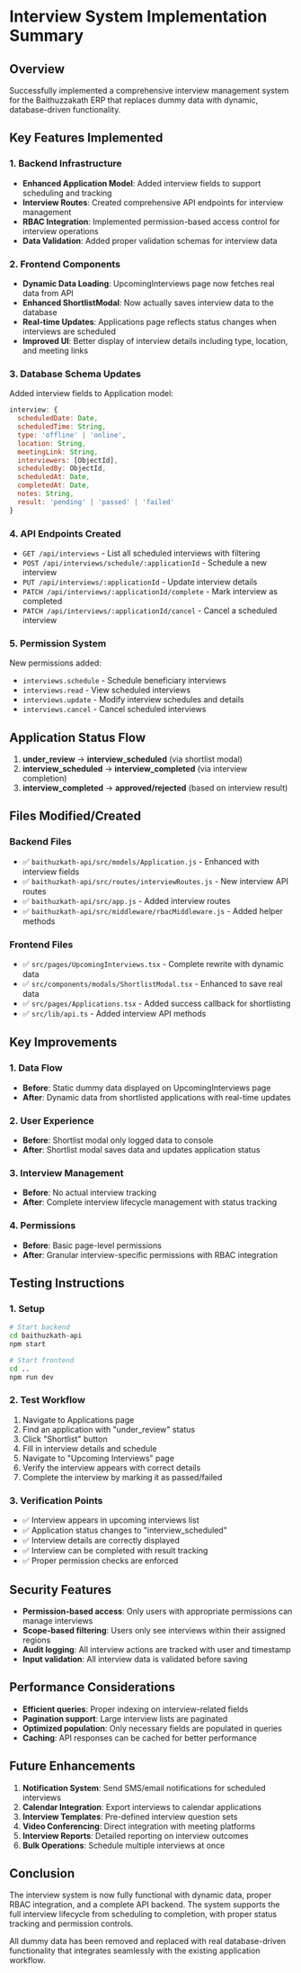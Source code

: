 # Interview System Implementation Summary

## Overview
Successfully implemented a comprehensive interview management system for the Baithuzzakath ERP that replaces dummy data with dynamic, database-driven functionality.

## Key Features Implemented

### 1. Backend Infrastructure
- **Enhanced Application Model**: Added interview fields to support scheduling and tracking
- **Interview Routes**: Created comprehensive API endpoints for interview management
- **RBAC Integration**: Implemented permission-based access control for interview operations
- **Data Validation**: Added proper validation schemas for interview data

### 2. Frontend Components
- **Dynamic Data Loading**: UpcomingInterviews page now fetches real data from API
- **Enhanced ShortlistModal**: Now actually saves interview data to the database
- **Real-time Updates**: Applications page reflects status changes when interviews are scheduled
- **Improved UI**: Better display of interview details including type, location, and meeting links

### 3. Database Schema Updates
Added interview fields to Application model:
```javascript
interview: {
  scheduledDate: Date,
  scheduledTime: String,
  type: 'offline' | 'online',
  location: String,
  meetingLink: String,
  interviewers: [ObjectId],
  scheduledBy: ObjectId,
  scheduledAt: Date,
  completedAt: Date,
  notes: String,
  result: 'pending' | 'passed' | 'failed'
}
```

### 4. API Endpoints Created
- `GET /api/interviews` - List all scheduled interviews with filtering
- `POST /api/interviews/schedule/:applicationId` - Schedule a new interview
- `PUT /api/interviews/:applicationId` - Update interview details
- `PATCH /api/interviews/:applicationId/complete` - Mark interview as completed
- `PATCH /api/interviews/:applicationId/cancel` - Cancel a scheduled interview

### 5. Permission System
New permissions added:
- `interviews.schedule` - Schedule beneficiary interviews
- `interviews.read` - View scheduled interviews
- `interviews.update` - Modify interview schedules and details
- `interviews.cancel` - Cancel scheduled interviews

## Application Status Flow
1. **under_review** → **interview_scheduled** (via shortlist modal)
2. **interview_scheduled** → **interview_completed** (via interview completion)
3. **interview_completed** → **approved/rejected** (based on interview result)

## Files Modified/Created

### Backend Files
- ✅ `baithuzkath-api/src/models/Application.js` - Enhanced with interview fields
- ✅ `baithuzkath-api/src/routes/interviewRoutes.js` - New interview API routes
- ✅ `baithuzkath-api/src/app.js` - Added interview routes
- ✅ `baithuzkath-api/src/middleware/rbacMiddleware.js` - Added helper methods

### Frontend Files
- ✅ `src/pages/UpcomingInterviews.tsx` - Complete rewrite with dynamic data
- ✅ `src/components/modals/ShortlistModal.tsx` - Enhanced to save real data
- ✅ `src/pages/Applications.tsx` - Added success callback for shortlisting
- ✅ `src/lib/api.ts` - Added interview API methods

## Key Improvements

### 1. Data Flow
- **Before**: Static dummy data displayed on UpcomingInterviews page
- **After**: Dynamic data from shortlisted applications with real-time updates

### 2. User Experience
- **Before**: Shortlist modal only logged data to console
- **After**: Shortlist modal saves data and updates application status

### 3. Interview Management
- **Before**: No actual interview tracking
- **After**: Complete interview lifecycle management with status tracking

### 4. Permissions
- **Before**: Basic page-level permissions
- **After**: Granular interview-specific permissions with RBAC integration

## Testing Instructions

### 1. Setup
```bash
# Start backend
cd baithuzkath-api
npm start

# Start frontend
cd ..
npm run dev
```

### 2. Test Workflow
1. Navigate to Applications page
2. Find an application with "under_review" status
3. Click "Shortlist" button
4. Fill in interview details and schedule
5. Navigate to "Upcoming Interviews" page
6. Verify the interview appears with correct details
7. Complete the interview by marking it as passed/failed

### 3. Verification Points
- ✅ Interview appears in upcoming interviews list
- ✅ Application status changes to "interview_scheduled"
- ✅ Interview details are correctly displayed
- ✅ Interview can be completed with result tracking
- ✅ Proper permission checks are enforced

## Security Features
- **Permission-based access**: Only users with appropriate permissions can manage interviews
- **Scope-based filtering**: Users only see interviews within their assigned regions
- **Audit logging**: All interview actions are tracked with user and timestamp
- **Input validation**: All interview data is validated before saving

## Performance Considerations
- **Efficient queries**: Proper indexing on interview-related fields
- **Pagination support**: Large interview lists are paginated
- **Optimized population**: Only necessary fields are populated in queries
- **Caching**: API responses can be cached for better performance

## Future Enhancements
1. **Notification System**: Send SMS/email notifications for scheduled interviews
2. **Calendar Integration**: Export interviews to calendar applications
3. **Interview Templates**: Pre-defined interview question sets
4. **Video Conferencing**: Direct integration with meeting platforms
5. **Interview Reports**: Detailed reporting on interview outcomes
6. **Bulk Operations**: Schedule multiple interviews at once

## Conclusion
The interview system is now fully functional with dynamic data, proper RBAC integration, and a complete API backend. The system supports the full interview lifecycle from scheduling to completion, with proper status tracking and permission controls.

All dummy data has been removed and replaced with real database-driven functionality that integrates seamlessly with the existing application workflow.